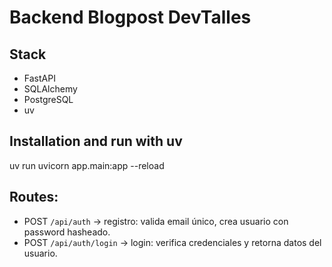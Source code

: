 # Backend Blogpost DevTalles 

## Stack
* FastAPI
* SQLAlchemy
* PostgreSQL 
* uv



## Installation and run with uv 
uv run uvicorn app.main:app --reload


## Routes: 
* POST `/api/auth`       -> registro: valida email único, crea usuario con password hasheado.
* POST `/api/auth/login` -> login: verifica credenciales y retorna datos del usuario.
